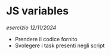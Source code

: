 JS variables  
===
*esercizio 12/11/2024*

- Prendere il codice fornito
- Svolegere i task presenti negli script

